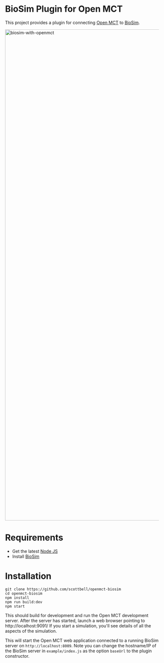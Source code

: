 # BioSim Plugin for Open MCT
This project provides a plugin for connecting [Open MCT](https://github.com/nasa/openmct) to [BioSim](https://github.com/scottbell/biosim).

<img width="1607" alt="biosim-with-openmct" src="https://github.com/user-attachments/assets/0853290a-9d0a-4646-94aa-e8635f3fe027" />

# Requirements
* Get the latest [Node JS](https://nodejs.org/en/download)
* Install [BioSim](https://github.com/scottbell/biosim)

# Installation
```
git clone https://github.com/scottbell/openmct-biosim
cd openmct-biosim
npm install
npm run build:dev
npm start
```

This should build for development and run the Open MCT development server. After the server has started, launch a web browser pointing to http://localhost:9091/
If you start a simulation, you'll see details of all the aspects of the simulation.

This will start the Open MCT web application connected to a running BioSim server on `http://localhost:8009`.
Note you can change the hostname/IP of the BioSim server in `example/index.js` as the option `baseUrl` to the plugin constructor.
